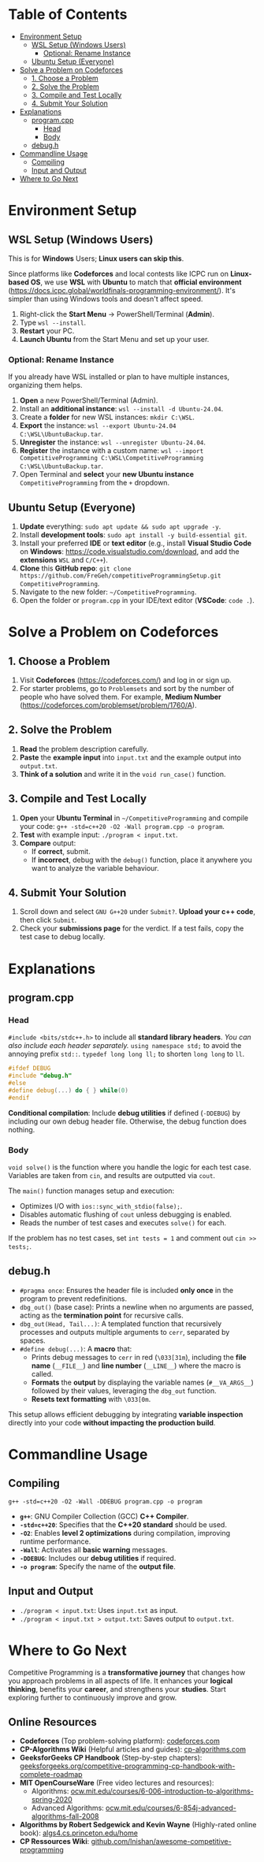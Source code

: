 # Table of Contents
- [Environment Setup](#environment-setup)
  - [WSL Setup (Windows Users)](#wsl-setup-windows-users)
    - [Optional: Rename Instance](#optional-rename-instance)
  - [Ubuntu Setup (Everyone)](#ubuntu-setup-everyone)
- [Solve a Problem on Codeforces](#solve-a-problem-on-codeforces)
  - [1. Choose a Problem](#1-choose-a-problem)
  - [2. Solve the Problem](#2-solve-the-problem)
  - [3. Compile and Test Locally](#3-compile-and-test-locally)
  - [4. Submit Your Solution](#4-submit-your-solution)
- [Explanations](#explanations)
  - [program.cpp](#programcpp)
    - [Head](#head)
    - [Body](#body)
  - [debug.h](#debugh)
- [Commandline Usage](#commandline-usage)
  - [Compiling](#compiling)
  - [Input and Output](#input-and-output)
- [Where to Go Next](#where-to-go-next)

# Environment Setup

## WSL Setup (Windows Users)
This is for **Windows** Users; **Linux users can skip this**.

Since platforms like **Codeforces** and local contests like ICPC run on **Linux-based OS**, we use **WSL** with **Ubuntu** to match that **official environment** (https://docs.icpc.global/worldfinals-programming-environment/). It's simpler than using Windows tools and doesn't affect speed.

1. Right-click the **Start Menu** -> PowerShell/Terminal (**Admin**).
2. Type `wsl --install`.
3. **Restart** your PC.
4. **Launch Ubuntu** from the Start Menu and set up your user.

### Optional: Rename Instance
If you already have WSL installed or plan to have multiple instances, organizing them helps.

1. **Open** a new PowerShell/Terminal (Admin).
2. Install an **additional instance**: `wsl --install -d Ubuntu-24.04`.
3. Create a **folder** for new WSL instances: `mkdir C:\WSL`.
4. **Export** the instance: `wsl --export Ubuntu-24.04 C:\WSL\UbuntuBackup.tar`.
5. **Unregister** the instance: `wsl --unregister Ubuntu-24.04`.
6. **Register** the instance with a custom name: `wsl --import CompetitiveProgramming C:\WSL\CompetitiveProgramming C:\WSL\UbuntuBackup.tar`.
7. Open Terminal and **select** your **new Ubuntu instance** `CompetitiveProgramming` from the `+` dropdown.

## Ubuntu Setup (Everyone)
1. **Update** everything: `sudo apt update && sudo apt upgrade -y`.
2. Install **development tools**: `sudo apt install -y build-essential git`.
3. Install your preferred **IDE** or **text editor** (e.g., install **Visual Studio Code** on **Windows**: https://code.visualstudio.com/download, and add the **extensions** `WSL` and `C/C++`).
4. **Clone** this **GitHub repo**: `git clone https://github.com/FreGeh/competitiveProgrammingSetup.git CompetitiveProgramming`.
5. Navigate to the new folder: `~/CompetitiveProgramming`.
6. Open the folder or `program.cpp` in your IDE/text editor (**VSCode**: `code .`).

# Solve a Problem on Codeforces

## 1. Choose a Problem
1. Visit **Codeforces** (https://codeforces.com/) and log in or sign up.
2. For starter problems, go to `Problemsets` and sort by the number of people who have solved them. For example, **Medium Number** (https://codeforces.com/problemset/problem/1760/A).

## 2. Solve the Problem
1. **Read** the problem description carefully.
2. **Paste** the **example input** into `input.txt` and the example output into `output.txt`.
3. **Think of a solution** and write it in the `void run_case()` function.

## 3. Compile and Test Locally
1. **Open** your **Ubuntu Terminal** in `~/CompetitiveProgramming` and compile your code: `g++ -std=c++20 -O2 -Wall program.cpp -o program`.
2. **Test** with example input: `./program < input.txt`.
3. **Compare** output:
   - If **correct**, submit.
   - If **incorrect**, debug with the `debug()` function, place it anywhere you want to analyze the variable behaviour.

## 4. Submit Your Solution
1. Scroll down and select `GNU G++20` under `Submit?`. **Upload your c++ code**, then click `Submit`.
2. Check your **submissions page** for the verdict. If a test fails, copy the test case to debug locally.

# Explanations

## program.cpp

### Head
`#include <bits/stdc++.h>` to include all **standard library headers**. *You can also include each header separately.*
`using namespace std;` to avoid the annoying prefix `std::`.
`typedef long long ll;` to shorten `long long` to `ll`.

```cpp
#ifdef DEBUG
#include "debug.h"
#else
#define debug(...) do { } while(0)
#endif
```
**Conditional compilation**: Include **debug utilities** if defined (`-DDEBUG`) by including our own debug header file. Otherwise, the debug function does nothing.

### Body
`void solve()` is the function where you handle the logic for each test case. Variables are taken from `cin`, and results are outputted via `cout`.

The `main()` function manages setup and execution:
- Optimizes I/O with `ios::sync_with_stdio(false);`.
- Disables automatic flushing of `cout` unless debugging is enabled.
- Reads the number of test cases and executes `solve()` for each.

If the problem has no test cases, set `int tests = 1` and comment out `cin >> tests;`.

## debug.h
- `#pragma once`: Ensures the header file is included **only once** in the program to prevent redefinitions.
- `dbg_out()` (base case): Prints a newline when no arguments are passed, acting as the **termination point** for recursive calls.
- `dbg_out(Head, Tail...)`: A templated function that recursively processes and outputs multiple arguments to `cerr`, separated by spaces.
- `#define debug(...)`: A **macro** that:
  - Prints debug messages to `cerr` in red (`\033[31m`), including the **file name** (`__FILE__`) and **line number** (`__LINE__`) where the macro is called.
  - **Formats** the **output** by displaying the variable names (`#__VA_ARGS__`) followed by their values, leveraging the `dbg_out` function.
  - **Resets text formatting** with `\033[0m`.

This setup allows efficient debugging by integrating **variable inspection** directly into your code **without impacting the production build**.

# Commandline Usage

## Compiling
`g++ -std=c++20 -O2 -Wall -DDEBUG program.cpp -o program`

- **`g++`**: GNU Compiler Collection (GCC) **C++ Compiler**.
- **`-std=c++20`**: Specifies that the **C++20 standard** should be used.
- **`-O2`**: Enables **level 2 optimizations** during compilation, improving runtime performance.
- **`-Wall`**: Activates all **basic warning** messages.
- **`-DDEBUG`**: Includes our **debug utilities** if required.
- **`-o program`**: Specify the name of the **output file**.

## Input and Output
- `./program < input.txt`: Uses `input.txt` as input.
- `./program < input.txt > output.txt`: Saves output to `output.txt`.

# Where to Go Next

Competitive Programming is a **transformative journey** that changes how you approach problems in all aspects of life. It enhances your **logical thinking**, benefits your **career**, and strengthens your **studies**. Start exploring further to continuously improve and grow.

## Online Resources
- **Codeforces** (Top problem-solving platform): [codeforces.com](https://codeforces.com/)
- **CP-Algorithms Wiki** (Helpful articles and guides): [cp-algorithms.com](https://cp-algorithms.com/)
- **GeeksforGeeks CP Handbook** (Step-by-step chapters): [geeksforgeeks.org/competitive-programming-cp-handbook-with-complete-roadmap](https://www.geeksforgeeks.org/competitive-programming-cp-handbook-with-complete-roadmap/)
- **MIT OpenCourseWare** (Free video lectures and resources): 
  - Algorithms: [ocw.mit.edu/courses/6-006-introduction-to-algorithms-spring-2020](https://ocw.mit.edu/courses/6-006-introduction-to-algorithms-spring-2020/)
  - Advanced Algorithms: [ocw.mit.edu/courses/6-854j-advanced-algorithms-fall-2008](https://ocw.mit.edu/courses/6-854j-advanced-algorithms-fall-2008/)
- **Algorithms by Robert Sedgewick and Kevin Wayne** (Highly-rated online book): [algs4.cs.princeton.edu/home](https://algs4.cs.princeton.edu/home/)
- **CP Ressources Wiki**: [github.com/lnishan/awesome-competitive-programming](https://github.com/lnishan/awesome-competitive-programming)